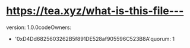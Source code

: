 # https://tea.xyz/what-is-this-file---
version: 1.0.0codeOwners:
  - '0xD4Dd6825603262B5f891DE528af905596C523B8A'quorum: 1
